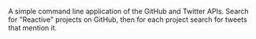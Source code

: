 A simple command line application of the GitHub and Twitter APIs. 
Search for "Reactive" projects on GitHub, then for each project search for tweets that mention it.
